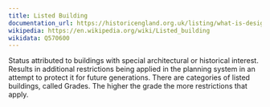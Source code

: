 ```yaml
---
title: Listed Building
documentation_url: https://historicengland.org.uk/listing/what-is-designation/listed-buildings/
wikipedia: https://en.wikipedia.org/wiki/Listed_building
wikidata: Q570600
---
```


Status attributed to buildings with special architectural or historical interest. Results in additional restrictions being applied in the planning system in an attempt to protect it for future generations. There are categories of listed buildings, called Grades. The higher the grade the more restrictions that apply.
